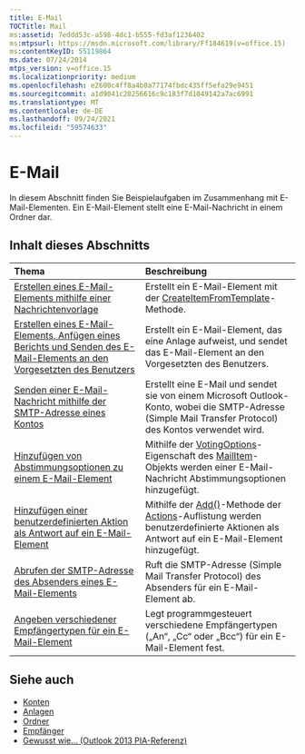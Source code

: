 ```yaml
---
title: E-Mail
TOCTitle: Mail
ms:assetid: 7eddd53c-a598-4dc1-b555-fd3af1236402
ms:mtpsurl: https://msdn.microsoft.com/library/Ff184619(v=office.15)
ms:contentKeyID: 55119864
ms.date: 07/24/2014
mtps_version: v=office.15
ms.localizationpriority: medium
ms.openlocfilehash: e2600c4ff8a4b0a77174fbdc435ff5efa29e9451
ms.sourcegitcommit: a1d9041c20256616c9c183f7d1049142a7ac6991
ms.translationtype: MT
ms.contentlocale: de-DE
ms.lasthandoff: 09/24/2021
ms.locfileid: "59574633"
---
```

# <a name="mail"></a>E-Mail

In diesem Abschnitt finden Sie Beispielaufgaben im Zusammenhang mit E-Mail-Elementen. Ein E-Mail-Element stellt eine E-Mail-Nachricht in einem Ordner dar.

## <a name="in-this-section"></a>Inhalt dieses Abschnitts

|Thema|Beschreibung|
|:----|:----------|
|[Erstellen eines E-Mail-Elements mithilfe einer Nachrichtenvorlage](how-to-create-a-mail-item-by-using-a-message-template.md)  |Erstellt ein E-Mail-Element mit der [CreateItemFromTemplate](https://msdn.microsoft.com/library/bb611329\(v=office.15\))-Methode.|
|[Erstellen eines E-Mail-Elements, Anfügen eines Berichts und Senden des E-Mail-Elements an den Vorgesetzten des Benutzers](how-to-create-a-mail-item-attach-a-report-and-send-the-mail-item-to-the-user-s-manager.md)  |Erstellt ein E-Mail-Element, das eine Anlage aufweist, und sendet das E-Mail-Element an den Vorgesetzten des Benutzers.|
|[Senden einer E-Mail-Nachricht mithilfe der SMTP-Adresse eines Kontos](how-to-send-an-e-mail-given-the-smtp-address-of-an-account.md) |Erstellt eine E-Mail und sendet sie von einem Microsoft Outlook-Konto, wobei die SMTP-Adresse (Simple Mail Transfer Protocol) des Kontos verwendet wird.|
|[Hinzufügen von Abstimmungsoptionen zu einem E-Mail-Element](how-to-add-voting-options-to-a-mail-item.md) |Mithilfe der [VotingOptions](https://msdn.microsoft.com/library/bb652695\(v=office.15\))-Eigenschaft des [MailItem](https://msdn.microsoft.com/library/bb643865\(v=office.15\))-Objekts werden einer E-Mail-Nachricht Abstimmungsoptionen hinzugefügt.|
|[Hinzufügen einer benutzerdefinierten Aktion als Antwort auf ein E-Mail-Element](how-to-add-a-custom-action-as-a-response-to-a-mail-item.md)  |Mithilfe der [Add()](https://msdn.microsoft.com/library/bb612077\(v=office.15\))-Methode der [Actions](https://msdn.microsoft.com/library/bb611963\(v=office.15\))-Auflistung werden benutzerdefinierte Aktionen als Antwort auf ein E-Mail-Element hinzugefügt.|
|[Abrufen der SMTP-Adresse des Absenders eines E-Mail-Elements](how-to-get-the-smtp-address-of-the-sender-of-a-mail-item.md)  |Ruft die SMTP-Adresse (Simple Mail Transfer Protocol) des Absenders für ein E-Mail-Element ab.|
|[Angeben verschiedener Empfängertypen für ein E-Mail-Element](how-to-specify-different-recipient-types-for-a-mail-item.md) |Legt programmgesteuert verschiedene Empfängertypen („An“, „Cc“ oder „Bcc“) für ein E-Mail-Element fest.|

## <a name="see-also"></a>Siehe auch

- [Konten](accounts.md)
- [Anlagen](attachments.md)
- [Ordner](folders.md)
- [Empfänger](recipients.md)
- [Gewusst wie... (Outlook 2013 PIA-Referenz)](how-do-i-outlook-2013-pia-reference.md)

